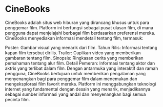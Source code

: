 # CineBooks
CineBooks adalah situs web hiburan yang dirancang khusus untuk para penggemar film. Platform ini berfungsi sebagai pusat ulasan film, di mana pengguna dapat menjelajahi berbagai film berdasarkan preferensi mereka. CineBooks menyediakan informasi mendetail tentang film, termasuk:

Poster: Gambar visual yang menarik dari film.
Tahun Rilis: Informasi tentang kapan film tersebut dirilis.
Trailer: Cuplikan video yang memberikan gambaran tentang film.
Sinopsis: Ringkasan cerita yang memberikan pemahaman tentang alur film.
Detail Pemeran: Informasi tentang aktor dan aktris yang terlibat dalam film.
Dengan antarmuka yang interaktif dan ramah pengguna, CineBooks bertujuan untuk memberikan pengalaman yang menyenangkan bagi para penggemar film dalam menemukan dan mengeksplorasi film favorit mereka. Platform ini menggabungkan teknologi internet yang fundamental dengan desain yang menarik, menjadikannya sebagai sumber informasi yang andal dan menyenangkan bagi semua pecinta film.
